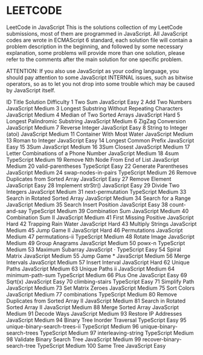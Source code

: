 # LEETCODE

LeetCode in JavaScript
This is the solutions collection of my LeetCode submissions, most of them are programmed in JavaScript. All JavaScript codes are wrote in ECMAScript 6 standard, each solution file will contain a problem description in the beginning, and followed by some necessary explanation, some problems will provide more than one solution, please refer to the comments after the main solution for one specific problem.

ATTENTION: If you also use JavaScript as your coding language, you should pay attention to some JavaScript INTERNAL issues, such as bitwise operators, so as to let you not drop into some trouble which may be caused by JavaScript itself.

ID	Title	Solution	Difficulty
1	Two Sum	JavaScript	Easy
2	Add Two Numbers	JavaScript	Medium
3	Longest Substring Without Repeating Characters	JavaScript	Medium
4	Median of Two Sorted Arrays	JavaScript	Hard
5	Longest Palindromic Substring	JavaScript	Medium
6	ZigZag Conversion	JavaScript	Medium
7	Reverse Integer	JavaScript	Easy
8	String to Integer (atoi)	JavaScript	Medium
11	Container With Most Water	JavaScript	Medium
13	Roman to Integer	JavaScript	Easy
14	Longest Common Prefix	JavaScript	Easy
15	3Sum	JavaScript	Medium
16	3Sum Closest	JavaScript	Medium
17	Letter Combinations of a Phone Number	JavaScript	Medium
18	4sum	TypeScript	Medium
19	Remove Nth Node From End of List	JavaScript	Medium
20	valid-parentheses	TypeScript	Easy
22	Generate Parentheses	JavaScript	Medium
24	swap-nodes-in-pairs	TypeScript	Medium
26	Remove Duplicates from Sorted Array	JavaScript	Easy
27	Remove Element	JavaScript	Easy
28	Implement strStr()	JavaScript	Easy
29	Divide Two Integers	JavaScript	Medium
31	next-permutation	TypeScript	Medium
33	Search in Rotated Sorted Array	JavaScript	Medium
34	Search for a Range	JavaScript	Medium
35	Search Insert Position	JavaScript	Easy
38	count-and-say	TypeScript	Medium
39	Combination Sum	JavaScript	Medium
40	Combination Sum II	JavaScript	Medium
41	First Missing Positive	JavaScript	Hard
42	Trapping Rain Water	JavaScript	Hard
43	Multiply Strings	JavaScript	Medium
45	Jump Game II	JavaScript	Hard
46	Permutations	JavaScript	Medium
47	permutations-ii	TypeScript	Medium
48	Rotate Image	JavaScript	Medium
49	Group Anagrams	JavaScript	Medium
50	powx-n	TypeScript	Medium
53	Maximum Subarray	JavaScript · TypeScript	Easy
54	Spiral Matrix	JavaScript	Medium
55	Jump Game *	JavaScript	Medium
56	Merge Intervals	JavaScript	Medium
57	Insert Interval	JavaScript	Hard
62	Unique Paths	JavaScript	Medium
63	Unique Paths ii	JavaScript	Medium
64	minimum-path-sum	TypeScript	Medium
66	Plus One	JavaScript	Easy
69	Sqrt(x)	JavaScript	Easy
70	climbing-stairs	TypeScript	Easy
71	Simplify Path	JavaScript	Medium
73	Set Matrix Zeroes	JavaScript	Medium
75	Sort Colors	JavaScript	Medium
77	combinations	TypeScript	Medium
80	Remove Duplicates from Sorted Array II	JavaScript	Medium
81	Search in Rotated Sorted Array II	JavaScript	Medium
88	Merge Sorted Array	JavaScript	Medium
91	Decode Ways	JavaScript	Medium
93	Restore IP Addresses	JavaScript	Medium
94	Binary Tree Inorder Traversal	TypeScript	Easy
95	unique-binary-search-trees-ii	TypeScript	Medium
96	unique-binary-search-trees	TypeScript	Medium
97	interleaving-string	TypeScript	Medium
98	Validate Binary Search Tree	JavaScript	Medium
99	recover-binary-search-tree	TypeScript	Medium
100	Same Tree	JavaScript	Easy
